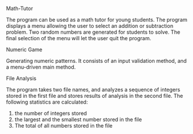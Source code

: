 Math-Tutor

The program can be used as a math tutor for young students. The program displays a menu allowing the user to select an addition or subtraction problem. Two random numbers are generated for students to solve. The final selection of the menu will let the user quit the program.

Numeric Game 

Generating numeric patterns. It consists of an input validation method, and a menu-driven main method. 

File Analysis

 The program takes two file names, and analyzes a sequence of integers stored in the first file and stores results of analysis in the second file. The following statistics are calculated: 
 1. the number of integers stored 
 2. the largest and the smallest number stored in the file 
 3. The total of all numbers stored in the file

